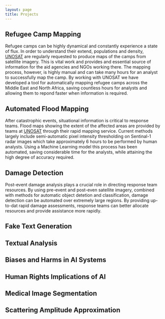 ```yaml
---
layout: page
title: Projects
---
```


## Refugee Camp Mapping

Refugee camps can be highly dynamical and constantly experience a state of flux. In order to understand their extend, populations and density, [UNOSAT](https://unitar.org/sustainable-development-goals/satellite-analysis-and-applied-research) are regularly requested to produce maps of the camps from satellite imagery. This is vital work and provides and essential source of information for the aid agencies and NGOs working there. The mapping process, however, is highly manual and can take many hours for an analyst to successfully map the camp. By working with UNOSAT we have developed a tool for automatically mapping refugee camps across the Middle East and North Africa, saving countless hours for analysts and allowing them to repond faster when information is required.

## Automated Flood Mapping

After catastrophic events, situational information is critical to response teams. Flood maps showing the extent of the affected areas are provided by teams at [UNOSAT](https://unitar.org/sustainable-development-goals/satellite-analysis-and-applied-research) through their rapid mapping service. Current methods largely include semi-automatic pixel intensity thresholding on Sentinal-1 radar images which take approximately 6 hours to be performed by human analysts. Using a Machine Learning model this process has been automated, saving considerable time for the analysts, while attaining the high degree of accuracy required.

## Damage Detection

Post-event damage analysis plays a crucial role in directing response team resources. By using pre-event and post-even satellite imagery, combined with methods for automatic object detetion and classification, damage detection can be automated over extremely large regions. By providing up-to-dat rapid damage assessments, response teams can better allocate resources and provide assistance more rapidly.

## Fake Text Generation

## Textual Analysis

## Biases and Harms in AI Systems

## Human Rights Implications of AI

## Medical Image Segmentation

## Scattering Amplitude Approximation
